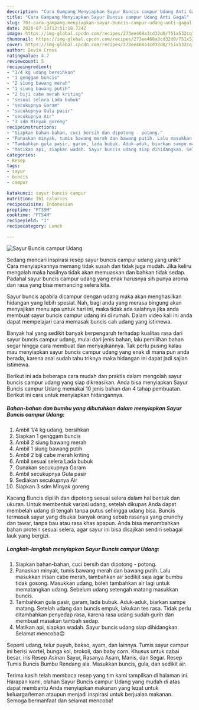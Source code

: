 ```yaml
---
description: "Cara Gampang Menyiapkan Sayur Buncis campur Udang Anti Gagal"
title: "Cara Gampang Menyiapkan Sayur Buncis campur Udang Anti Gagal"
slug: 703-cara-gampang-menyiapkan-sayur-buncis-campur-udang-anti-gagal
date: 2020-07-13T12:51:18.724Z
image: https://img-global.cpcdn.com/recipes/273ee468a3cd32d0/751x532cq70/sayur-buncis-campur-udang-foto-resep-utama.jpg
thumbnail: https://img-global.cpcdn.com/recipes/273ee468a3cd32d0/751x532cq70/sayur-buncis-campur-udang-foto-resep-utama.jpg
cover: https://img-global.cpcdn.com/recipes/273ee468a3cd32d0/751x532cq70/sayur-buncis-campur-udang-foto-resep-utama.jpg
author: Devin Cross
ratingvalue: 4.7
reviewcount: 5
recipeingredient:
- "1/4 kg udang bersihkan"
- "1 genggam buncis"
- "2 siung bawang merah"
- "1 siung bawang putih"
- "2 biji cabe merah kriting"
- "sesuai selera Lada bubuk"
- "secukupnya Garam"
- "secukupnya Gula pasir"
- "secukupnya Air"
- "3 sdm Minyak goreng"
recipeinstructions:
- "Siapkan bahan-bahan, cuci bersih dan dipotong - potong."
- "Panaskan minyak, tumis bawang merah dan bawang putih. Lalu masukkan irisan cabe merah, tambahkan air sedikit saja agar bumbu tidak gosong. Masukkan udang, boleh tambahkan air lagi untuk mematangkan udang. Sebelum udang setengah matang masukkan buncis."
- "Tambahkan gula pasir, garam, lada bubuk. Aduk-aduk, biarkan sampe matang. Setelah udang dan buncis empuk, lakukan tes rasa. Tidak perlu ditambahkan penyedap rasa, karena rasa udang sudah gurih dan membuat masakan tambah sedap."
- "Matikan api, siapkan wadah. Sayur buncis udang siap dihidangkan. Selamat mencoba😊"
categories:
- Resep
tags:
- sayur
- buncis
- campur

katakunci: sayur buncis campur 
nutrition: 161 calories
recipecuisine: Indonesian
preptime: "PT39M"
cooktime: "PT54M"
recipeyield: "1"
recipecategory: Lunch

---
```



![Sayur Buncis campur Udang](https://img-global.cpcdn.com/recipes/273ee468a3cd32d0/751x532cq70/sayur-buncis-campur-udang-foto-resep-utama.jpg)

Sedang mencari inspirasi resep sayur buncis campur udang yang unik? Cara menyiapkannya memang tidak susah dan tidak juga mudah. Jika keliru mengolah maka hasilnya tidak akan memuaskan dan bahkan tidak sedap. Padahal sayur buncis campur udang yang enak harusnya sih punya aroma dan rasa yang bisa memancing selera kita.

Sayur buncis apabila dicampur dengan udang maka akan menghasilkan hidangan yang lebih spesial. Nah, bagi anda yang merasa bingung akan menyajikan menu apa untuk hari ini, maka tidak ada salahnya jika anda membuat sayur buncis campur udang ini di rumah. Dalam video kali ini anda dapat mempelajari cara memasak buncis cah udang yang istimewa.

Banyak hal yang sedikit banyak berpengaruh terhadap kualitas rasa dari sayur buncis campur udang, mulai dari jenis bahan, lalu pemilihan bahan segar hingga cara membuat dan menyajikannya. Tak perlu pusing kalau mau menyiapkan sayur buncis campur udang yang enak di mana pun anda berada, karena asal sudah tahu triknya maka hidangan ini dapat jadi sajian istimewa.


Berikut ini ada beberapa cara mudah dan praktis dalam mengolah sayur buncis campur udang yang siap dikreasikan. Anda bisa menyiapkan Sayur Buncis campur Udang memakai 10 jenis bahan dan 4 tahap pembuatan. Berikut ini cara untuk menyiapkan hidangannya.

<!--inarticleads1-->

##### Bahan-bahan dan bumbu yang dibutuhkan dalam menyiapkan Sayur Buncis campur Udang:

1. Ambil 1/4 kg udang, bersihkan
1. Siapkan 1 genggam buncis
1. Ambil 2 siung bawang merah
1. Ambil 1 siung bawang putih
1. Ambil 2 biji cabe merah kriting
1. Ambil sesuai selera Lada bubuk
1. Gunakan secukupnya Garam
1. Ambil secukupnya Gula pasir
1. Sediakan secukupnya Air
1. Siapkan 3 sdm Minyak goreng


Kacang Buncis dipilih dan dipotong sesuai selera dalam hal bentuk dan ukuran. Untuk membentuk variasi udang, setelah dikupas Anda dapat membelah udang di tengah tanpa putus sehingga udang bisa. Buncis termasuk sayur yang disukai banyak orang sebab rasanya yang crunchy dan tawar, tanpa bau atau rasa khas apapun. Anda bisa menambahkan bahan protein sesuai selera, agar sayur ini bisa disajikan sendiri sebagai lauk yang bergizi. 

<!--inarticleads2-->

##### Langkah-langkah menyiapkan Sayur Buncis campur Udang:

1. Siapkan bahan-bahan, cuci bersih dan dipotong - potong.
1. Panaskan minyak, tumis bawang merah dan bawang putih. Lalu masukkan irisan cabe merah, tambahkan air sedikit saja agar bumbu tidak gosong. Masukkan udang, boleh tambahkan air lagi untuk mematangkan udang. Sebelum udang setengah matang masukkan buncis.
1. Tambahkan gula pasir, garam, lada bubuk. Aduk-aduk, biarkan sampe matang. Setelah udang dan buncis empuk, lakukan tes rasa. Tidak perlu ditambahkan penyedap rasa, karena rasa udang sudah gurih dan membuat masakan tambah sedap.
1. Matikan api, siapkan wadah. Sayur buncis udang siap dihidangkan. Selamat mencoba😊


Seperti udang, telur puyuh, bakso, ayam, dan lainnya. Tumis sayur campur ini berisi wortel, bunga kol, brokoli, dan baby corn. Khusus untuk cabai besar, iris Resep Asinan Sayur, Rasanya Asam, Manis, dan Segar. Resep Tumis Buncis Bumbu Rendang ala. Masukkan buncis, gula, dan sedikit air. 

Terima kasih telah membaca resep yang tim kami tampilkan di halaman ini. Harapan kami, olahan Sayur Buncis campur Udang yang mudah di atas dapat membantu Anda menyiapkan makanan yang lezat untuk keluarga/teman ataupun menjadi inspirasi untuk berjualan makanan. Semoga bermanfaat dan selamat mencoba!
